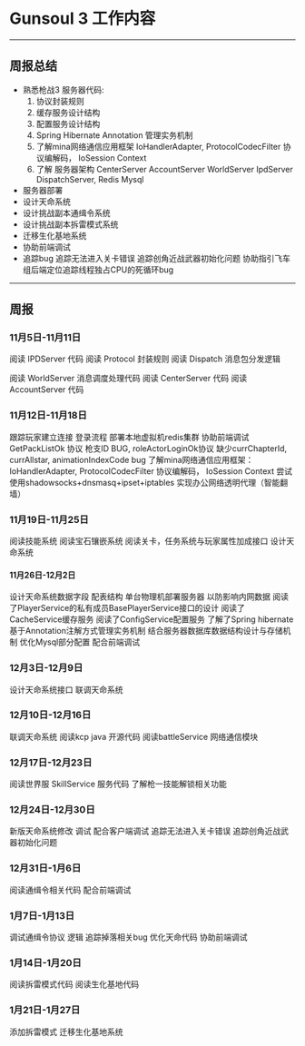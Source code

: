# Gunsoul 3 工作内容

---

## 周报总结

- 熟悉枪战3 服务器代码:
    1. 协议封装规则
    2. 缓存服务设计结构
    3. 配置服务设计结构
    4. Spring Hibernate Annotation 管理实务机制
    5. 了解mina网络通信应用框架 IoHandlerAdapter, ProtocolCodecFilter 协议编解码， IoSession Context
    6. 了解 服务器架构 CenterServer AccountServer WorldServer IpdServer DispatchServer, Redis Mysql
- 服务器部署
- 设计天命系统
- 设计挑战副本通缉令系统
- 设计挑战副本拆雷模式系统
- 迁移生化基地系统
- 协助前端调试
- 追踪bug
    追踪无法进入关卡错误
    追踪创角近战武器初始化问题
    协助指引飞车组后端定位追踪线程独占CPU的死循环bug

---

## 周报

### 11月5日-11月11日

阅读 IPDServer 代码
阅读 Protocol 封装规则
阅读 Dispatch 消息包分发逻辑

阅读 WorldServer 消息调度处理代码
阅读 CenterServer 代码
阅读 AccountServer 代码

### 11月12日-11月18日

跟踪玩家建立连接 登录流程
部署本地虚拟机redis集群
协助前端调试GetPackListOk 协议 枪支ID BUG, roleActorLoginOk协议 缺少currChapterId, currAllstar, animationIndexCode bug
了解mina网络通信应用框架：IoHandlerAdapter, ProtocolCodecFilter 协议编解码， IoSession Context
尝试使用shadowsocks+dnsmasq+ipset+iptables 实现办公网络透明代理（智能翻墙）

### 11月19日-11月25日

阅读技能系统
阅读宝石镶嵌系统
阅读关卡，任务系统与玩家属性加成接口
设计天命系统

#### 11月26日-12月2日

设计天命系统数据字段 配表结构
单台物理机部署服务器 以防影响内网数据
阅读了PlayerService的私有成员BasePlayerService接口的设计
阅读了CacheService缓存服务
阅读了ConfigService配置服务
了解了Spring hibernate 基于Annotation注解方式管理实务机制
结合服务器数据库数据结构设计与存储机制 优化Mysql部分配置
配合前端调试

### 12月3日-12月9日

设计天命系统接口
联调天命系统

### 12月10日-12月16日

联调天命系统
阅读kcp java 开源代码
阅读battleService 网络通信模块

### 12月17日-12月23日

阅读世界服 SkillService 服务代码
了解枪一技能解锁相关功能

### 12月24日-12月30日

新版天命系统修改 调试
配合客户端调试
追踪无法进入关卡错误
追踪创角近战武器初始化问题

### 12月31日-1月6日

阅读通缉令相关代码
配合前端调试

### 1月7日-1月13日

调试通缉令协议 逻辑
追踪掉落相关bug
优化天命代码
协助前端调试

### 1月14日-1月20日

阅读拆雷模式代码
阅读生化基地代码

### 1月21日-1月27日

添加拆雷模式
迁移生化基地系统